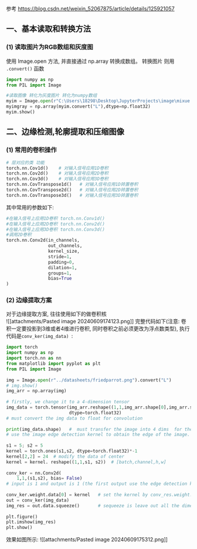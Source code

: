 参考 https://blog.csdn.net/weixin_52067875/article/details/125921057 
## 一、基本读取和转换方法
### (1) 读取图片为RGB数组和灰度图
使用 Image.open 方法, 并直接通过 np.array 转换成数组。
转换图片 则用 `.convert()` 函数 

```python
import numpy as np
from PIL import Image 

#读取图像 转化为灰度图片 转化为numpy数组
myim = Image.open(r"C:\Users\18298\Desktop\JupyterProjects\image\mixue.jpg")   # r : raw 
myimgray = np.array(myim.convert("L"),dtype=np.float32)
myim.show()
```

## 二、边缘检测,轮廓提取和压缩图像
### (1) 常用的卷积操作
```python
# 层对应的类	功能
torch.nn.Cov1d()	# 对输入信号应用1D卷积
torch.nn.Cov2d()	# 对输入信号应用2D卷积
torch.nn.Cov3d()	# 对输入信号应用3D卷积
torch.nn.CovTranspose1d()	# 对输入信号应用1D转置卷积
torch.nn.CovTranspose2d()	# 对输入信号应用2D转置卷积
torch.nn.CovTranspose3d()	# 对输入信号应用3D转置卷积 
```
其中常用的参数如下:
```python
#在输入信号上应用1D卷积 torch.nn.Conv1d()
#在输入信号上应用2D卷积 torch.nn.Conv2d()
#在输入信号上应用3D卷积 torch.nn.Conv3d()
#调用2D卷积
torch.nn.Conv2d(in_channels,
                out_channels,
                kernel_size,
                stride=1,
                padding=0,
                dilation=1,
                groups=1,
                bias=True
)
```

### (2) 边缘提取方案
对于边缘提取方案, 往往使用如下的做卷积核  
![[attachments/Pasted image 20240609174123.png]]
完整代码如下(注意: 卷积一定要投影到3维或者4维进行卷积, 同时卷积之前必须更改为浮点数类型), 执行代码是` conv_ker(img_data)  `:

```python 
import torch  
import numpy as np  
import torch.nn as nn  
from matplotlib import pyplot as plt  
from PIL import Image  
  
img = Image.open(r"../datasheets/friedparrot.png").convert("L")  
# img.show()  
img_arr = np.array(img)
  
# firstly, we change it to a 4-dimension tensor  
img_data = torch.tensor(img_arr.reshape((1,1,img_arr.shape[0],img_arr.shape[1])),  
                        dtype=torch.float32)  
# must convert the img data to float for convolution  
  
print(img_data.shape)   #  must transfer the image into 4 dims  for the convolution [batch,channel,h,w]  
# use the image edge detection kernel to obtain the edge of the image.  
  
s1 = 5; s2 = 5  
kernel = torch.ones(s1,s2, dtype=torch.float32)*-1  
kernel[2,2] = 24  # modify the data of center  
kernel = kernel. reshape((1,1,s1, s2))  # [batch,channel,h,w]  
  
conv_ker = nn.Conv2d(  
    1,1,(s1,s2), bias= False)  
# input is 1 and output is 1 (the first output use the edge detection kernel)  
  
conv_ker.weight.data[0] = kernel   # set the kernel by conv_res.weight.data[0]  
out = conv_ker(img_data)  
img_res = out.data.squeeze()       # sequeeze is leave out all the dimension is 1 (zip figure)  
  
plt.figure()  
plt.imshow(img_res)  
plt.show()
```
效果如图所示:
![[attachments/Pasted image 20240609175312.png]]


